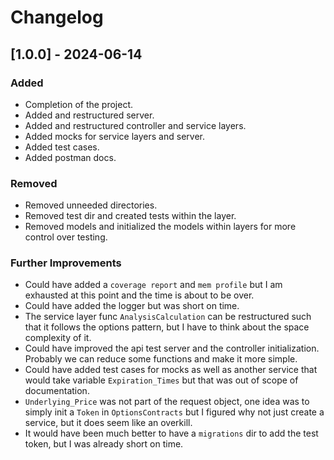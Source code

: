 # Changelog

## [1.0.0] - 2024-06-14

### Added

- Completion of the project.
- Added and restructured server.
- Added and restructured controller and service layers.
- Added mocks for service layers and server.
- Added test cases.
- Added postman docs.

### Removed

- Removed unneeded directories.
- Removed test dir and created tests within the layer.
- Removed models and initialized the models within layers for more control over testing.

### Further Improvements

- Could have added a `coverage report` and `mem profile` but I am exhausted at this point and the time is about to be
  over.
- Could have added the logger but was short on time.
- The service layer func `AnalysisCalculation` can be restructured such that it follows the options pattern, but I have
  to think about the space complexity of it.
- Could have improved the api test server and the controller initialization. Probably we can reduce some functions and
  make it more simple.
- Could have added test cases for mocks as well as another service that would take variable `Expiration_Times` but that
  was out of scope of documentation.
- `Underlying_Price` was not part of the request object, one idea was to simply init a `Token` in `OptionsContracts` but
  I figured why not just create a service, but it does seem like an overkill.
- It would have been much better to have a `migrations` dir to add the test token, but I was already short on time.